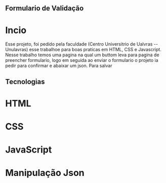## Formulario de Validação 

# Incio

Esse projeto, foi pedido pela faculdade (Centro Universitrio de Ualvras -- Unulavras) esse trabalhoe para boas praticas em HTML, CSS e Javascript.
Nesse trabalho temos uma pagina na qual um buttom leva para pagina de preencher formulario, logo em seguida ao enviar o formulario o projeto ia pedir para confirmar e abaixar um json.
Para salvar 


## Tecnologias

# HTML
# CSS
# JavaScript 
# Manipulação Json
